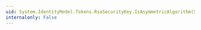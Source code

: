 ```yaml
---
uid: System.IdentityModel.Tokens.RsaSecurityKey.IsAsymmetricAlgorithm(System.String)
internalonly: False
---
```


